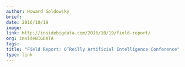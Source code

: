 ```yaml
---
author: Howard Goldowsky
brief:
date: 2016/10/19
image:
link: http://insidebigdata.com/2016/10/19/field-report/
org: insideBIGDATA
tags:
title: "Field Report: O’Reilly Artificial Intelligence Conference"
type: link
---
```

